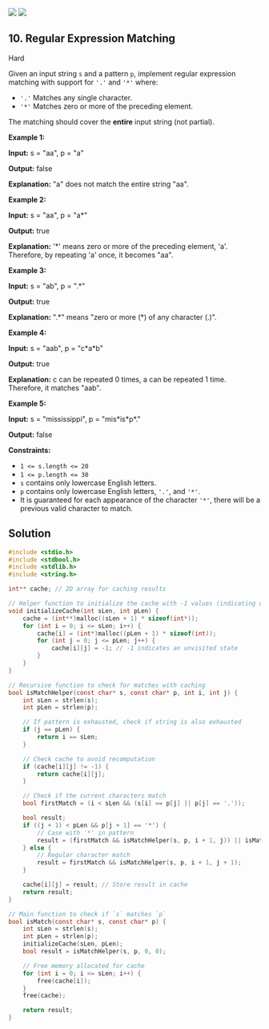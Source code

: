 [![](https://img.shields.io/github/stars/LeetCode-in-C/LeetCode-in-C?label=Stars&style=flat-square)](https://github.com/LeetCode-in-C/LeetCode-in-C)
[![](https://img.shields.io/github/forks/LeetCode-in-C/LeetCode-in-C?label=Fork%20me%20on%20GitHub%20&style=flat-square)](https://github.com/LeetCode-in-C/LeetCode-in-C/fork)

## 10\. Regular Expression Matching

Hard

Given an input string `s` and a pattern `p`, implement regular expression matching with support for `'.'` and `'*'` where:

*   `'.'` Matches any single character.
*   `'*'` Matches zero or more of the preceding element.

The matching should cover the **entire** input string (not partial).

**Example 1:**

**Input:** s = "aa", p = "a"

**Output:** false

**Explanation:** "a" does not match the entire string "aa". 

**Example 2:**

**Input:** s = "aa", p = "a\*"

**Output:** true

**Explanation:** '\*' means zero or more of the preceding element, 'a'. Therefore, by repeating 'a' once, it becomes "aa". 

**Example 3:**

**Input:** s = "ab", p = ".\*"

**Output:** true

**Explanation:** ".\*" means "zero or more (\*) of any character (.)". 

**Example 4:**

**Input:** s = "aab", p = "c\*a\*b"

**Output:** true

**Explanation:** c can be repeated 0 times, a can be repeated 1 time. Therefore, it matches "aab". 

**Example 5:**

**Input:** s = "mississippi", p = "mis\*is\*p\*."

**Output:** false 

**Constraints:**

*   `1 <= s.length <= 20`
*   `1 <= p.length <= 30`
*   `s` contains only lowercase English letters.
*   `p` contains only lowercase English letters, `'.'`, and `'*'`.
*   It is guaranteed for each appearance of the character `'*'`, there will be a previous valid character to match.

## Solution

```c
#include <stdio.h>
#include <stdbool.h>
#include <stdlib.h>
#include <string.h>

int** cache; // 2D array for caching results

// Helper function to initialize the cache with -1 values (indicating unvisited)
void initializeCache(int sLen, int pLen) {
    cache = (int**)malloc((sLen + 1) * sizeof(int*));
    for (int i = 0; i <= sLen; i++) {
        cache[i] = (int*)malloc((pLen + 1) * sizeof(int));
        for (int j = 0; j <= pLen; j++) {
            cache[i][j] = -1; // -1 indicates an unvisited state
        }
    }
}

// Recursive function to check for matches with caching
bool isMatchHelper(const char* s, const char* p, int i, int j) {
    int sLen = strlen(s);
    int pLen = strlen(p);

    // If pattern is exhausted, check if string is also exhausted
    if (j == pLen) {
        return i == sLen;
    }

    // Check cache to avoid recomputation
    if (cache[i][j] != -1) {
        return cache[i][j];
    }

    // Check if the current characters match
    bool firstMatch = (i < sLen && (s[i] == p[j] || p[j] == '.'));

    bool result;
    if ((j + 1) < pLen && p[j + 1] == '*') {
        // Case with '*' in pattern
        result = (firstMatch && isMatchHelper(s, p, i + 1, j)) || isMatchHelper(s, p, i, j + 2);
    } else {
        // Regular character match
        result = firstMatch && isMatchHelper(s, p, i + 1, j + 1);
    }

    cache[i][j] = result; // Store result in cache
    return result;
}

// Main function to check if `s` matches `p`
bool isMatch(const char* s, const char* p) {
    int sLen = strlen(s);
    int pLen = strlen(p);
    initializeCache(sLen, pLen);
    bool result = isMatchHelper(s, p, 0, 0);

    // Free memory allocated for cache
    for (int i = 0; i <= sLen; i++) {
        free(cache[i]);
    }
    free(cache);

    return result;
}
```